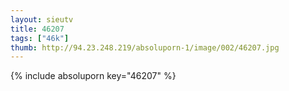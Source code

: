 ```yaml
--- 
layout: sieutv
title: 46207
tags: ["46k"]
thumb: http://94.23.248.219/absoluporn-1/image/002/46207.jpg
---
```

{% include absoluporn key="46207" %} 

